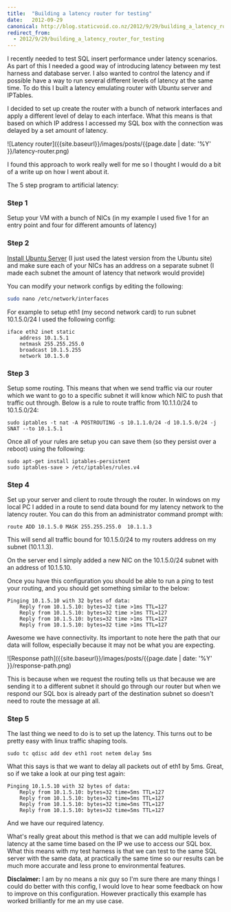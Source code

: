 ```yaml
---
title:  "Building a latency router for testing"
date:   2012-09-29
canonical: http://blog.staticvoid.co.nz/2012/9/29/building_a_latency_router_for_testing
redirect_from:
  - 2012/9/29/building_a_latency_router_for_testing
---
```

I recently needed to test SQL insert performance under latency scenarios. As part of this I needed a good way of introducing latency between my test harness and database server. I also wanted to control the latency and if possible have a way to run several different levels of latency at the same time. To do this I built a latency emulating router with Ubuntu server and IPTables.

I decided to set up create the router with a bunch of network interfaces and apply a different level of delay to each interface. What this means is that based on which IP address I accessed my SQL box with the connection was delayed by a set amount of latency.

![Latency router]({{site.baseurl}}/images/posts/{{page.date | date: '%Y' }}/latency-router.png)

I found this approach to work really well for me so I thought I would do a bit of a write up on how I went about it.

The 5 step program to artificial latency:

### Step 1

Setup your VM with a bunch of NICs (in my example I used five 1 for an entry point and four for different amounts of latency)

### Step 2

[Install Ubuntu Server](http://www.ubuntu.com/download/server) (I just used the latest version from the Ubuntu site) and make sure each of your NICs has an address on a separate subnet (I made each subnet the amount of latency that network would provide)

You can modify your network configs by editing the following:

``` bash
sudo nano /etc/network/interfaces
```

For example to setup eth1 (my second network card) to run subnet 10.1.5.0/24 I used the following config:

```
iface eth2 inet static
	address 10.1.5.1
	netmask 255.255.255.0
	broadcast 10.1.5.255
	network 10.1.5.0
```

### Step 3

Setup some routing. This means that when we send traffic via our router which we want to go to a specific subnet it will know which NIC to push that traffic out through. Below is a rule to route traffic from 10.1.1.0/24 to 10.1.5.0/24:

```
sudo iptables -t nat -A POSTROUTING -s 10.1.1.0/24 -d 10.1.5.0/24 -j SNAT --to 10.1.5.1
```

Once all of your rules are setup you can save them (so they persist over a reboot) using the following:

```
sudo apt-get install iptables-persistent
sudo iptables-save > /etc/iptables/rules.v4
```

### Step 4
Set up your server and client to route through the router. In windows on my local PC I added in a route to send data bound for my latency network to the latency router. You can do this from an administrator command prompt with:

```
route ADD 10.1.5.0 MASK 255.255.255.0  10.1.1.3
```

This will send all traffic bound for 10.1.5.0/24 to my routers address on my subnet (10.1.1.3).

On the server end I simply added a new NIC on the 10.1.5.0/24 subnet with an address of 10.1.5.10.

Once you have this configuration you should be able to run a ping to test your routing, and you should get something similar to the below:

``` text
Pinging 10.1.5.10 with 32 bytes of data:
	Reply from 10.1.5.10: bytes=32 time >1ms TTL=127
	Reply from 10.1.5.10: bytes=32 time >1ms TTL=127
	Reply from 10.1.5.10: bytes=32 time >1ms TTL=127
	Reply from 10.1.5.10: bytes=32 time >1ms TTL=127
```

Awesome we have connectivity. Its important to note here the path that our data will follow, especially because it may not be what you are expecting.

![Response path]({{site.baseurl}}/images/posts/{{page.date | date: '%Y' }}/response-path.png)

This is because when we request the routing tells us that because we are sending it to a different subnet it should go through our router but when we respond our SQL box is already part of the destination subnet so doesn't need to route the message at all.

### Step 5

The last thing we need to do is to set up the latency. This turns out to be pretty easy with linux traffic shaping tools.

``` text
sudo tc qdisc add dev eth1 root netem delay 5ms
```

What this says is that we want to delay all packets out of eth1 by 5ms. Great, so if we take a look at our ping test again:


``` text
Pinging 10.1.5.10 with 32 bytes of data:
	Reply from 10.1.5.10: bytes=32 time=5ms TTL=127
	Reply from 10.1.5.10: bytes=32 time=5ms TTL=127
	Reply from 10.1.5.10: bytes=32 time=5ms TTL=127
	Reply from 10.1.5.10: bytes=32 time=5ms TTL=127
```

And we have our required latency.

What's really great about this method is that we can add multiple levels of latency at the same time based on the IP we use to access our SQL box. What this means with my test harness is that we can test to the same SQL server with the same data, at practically the same time so our results can be much more accurate and less prone to environmental features.

**Disclaimer:** I am by no means a nix guy so I'm sure there are many things I could do better with this config, I would love to hear some feedback on how to improve on this configuration. However practically this example has worked brilliantly for me an my use case.
